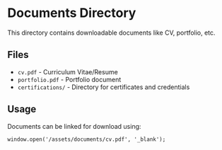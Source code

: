 # Documents Directory

This directory contains downloadable documents like CV, portfolio, etc.

## Files
- `cv.pdf` - Curriculum Vitae/Resume
- `portfolio.pdf` - Portfolio document
- `certifications/` - Directory for certificates and credentials

## Usage
Documents can be linked for download using:
```tsx
window.open('/assets/documents/cv.pdf', '_blank');
```
